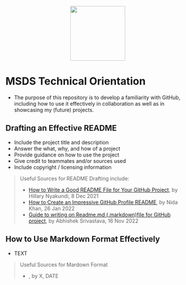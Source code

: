 <div id="header" align="center">
  <img src="https://media.giphy.com/media/SvckSy7fFviqrq8ClF/giphy.gif" width="150"/>
</div>

# MSDS Technical Orientation

- The purpose of this repository is to develop a familiarity with GitHub, including how to use it effectively in collaboration as well as in showcasing my (future) projects.

## Drafting an Effective README
- Include the project title and description
- Answer the what, why, and how of a project
- Provide guidance on how to use the project
- Give credit to teammates and/or sources used
- Include copyright / licensing information

>Useful Sources for README Drafting include:
>- [How to Write a Good README File for Your GitHub Project](https://www.freecodecamp.org/news/how-to-write-a-good-readme-file/), by Hillary Nyakundi, 8 Dec 2021
>- [How to Create an Impressive GitHub Profile README](https://www.sitepoint.com/github-profile-readme/), by Nida Khan, 26 Jan 2022
>- [Guide to writing on Readme.md (.markdown)file for GitHub project](https://abhiappmobiledeveloper.medium.com/guide-to-writing-on-readme-md-markdown-file-for-github-project-8aad4e4e2a15), by Abhishek Srivastava, 16 Nov 2022

## How to Use Markdown Format Effectively
- TEXT

>Useful Sources for Mardown Format
>- [](), by X, DATE
